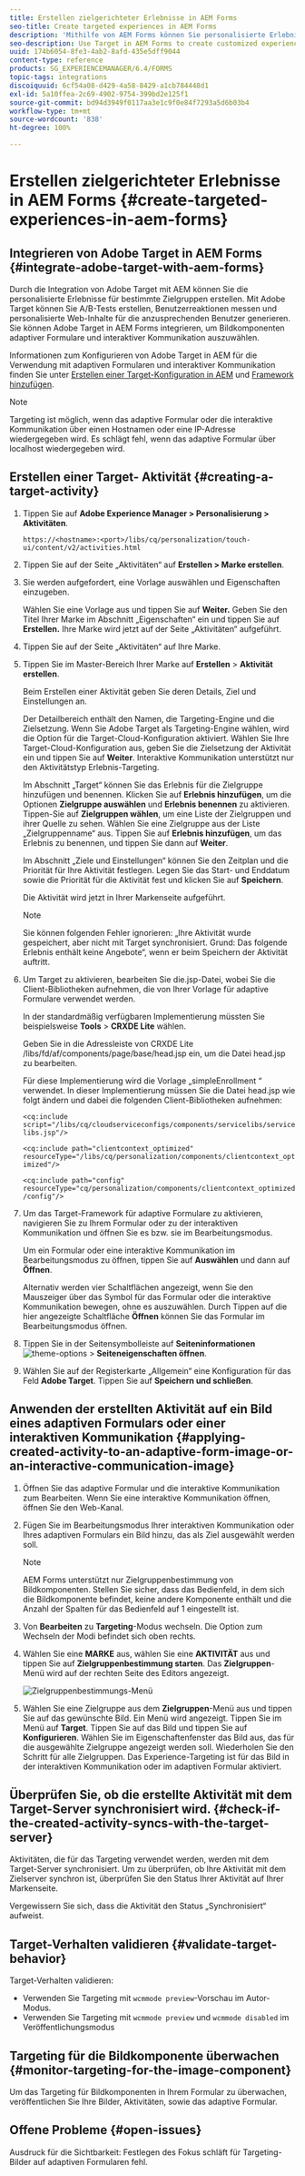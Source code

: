 ```yaml
---
title: Erstellen zielgerichteter Erlebnisse in AEM Forms
seo-title: Create targeted experiences in AEM Forms
description: 'Mithilfe von AEM Forms können Sie personalisierte Erlebnisse für bestimmte Zielgruppen bieten. '
seo-description: Use Target in AEM Forms to create customized experiences for targeted customers.
uuid: 174b6054-8fe3-4ab2-8afd-435e5dff9044
content-type: reference
products: SG_EXPERIENCEMANAGER/6.4/FORMS
topic-tags: integrations
discoiquuid: 6cf54a08-d429-4a58-8429-a1cb784448d1
exl-id: 5a10ffea-2c69-4902-9754-399bd2e125f1
source-git-commit: bd94d3949f0117aa3e1c9f0e84f7293a5d6b03b4
workflow-type: tm+mt
source-wordcount: '838'
ht-degree: 100%

---
```


# Erstellen zielgerichteter Erlebnisse in AEM Forms {#create-targeted-experiences-in-aem-forms}

## Integrieren von Adobe Target in AEM Forms {#integrate-adobe-target-with-aem-forms}

Durch die Integration von Adobe Target mit AEM können Sie die personalisierte Erlebnisse für bestimmte Zielgruppen erstellen. Mit Adobe Target können Sie A/B-Tests erstellen, Benutzerreaktionen messen und personalisierte Web-Inhalte für die anzusprechenden Benutzer generieren. Sie können Adobe Target in AEM Forms integrieren, um Bildkomponenten adaptiver Formulare und interaktiver Kommunikation auszuwählen.

Informationen zum Konfigurieren von Adobe Target in AEM für die Verwendung mit adaptiven Formularen und interaktiver Kommunikation finden Sie unter [Erstellen einer Target-Konfiguration in AEM](/help/sites-administering/target.md) und [Framework hinzufügen](/help/sites-administering/target.md).

>[!NOTE]
>
>Targeting ist möglich, wenn das adaptive Formular oder die interaktive Kommunikation über einen Hostnamen oder eine IP-Adresse wiedergegeben wird. Es schlägt fehl, wenn das adaptive Formular über localhost wiedergegeben wird.

## Erstellen einer Target- Aktivität {#creating-a-target-activity}

1. Tippen Sie auf **Adobe Experience Manager > Personalisierung > Aktivitäten**.

   `https://<hostname>:<port>/libs/cq/personalization/touch-ui/content/v2/activities.html`

1. Tippen Sie auf der Seite „Aktivitäten“ auf **Erstellen > Marke erstellen**.
1. Sie werden aufgefordert, eine Vorlage auswählen und Eigenschaften einzugeben.

   Wählen Sie eine Vorlage aus und tippen Sie auf **Weiter.** Geben Sie den Titel Ihrer Marke im Abschnitt „Eigenschaften“ ein und tippen Sie auf **Erstellen.**
Ihre Marke wird jetzt auf der Seite „Aktivitäten“ aufgeführt. 

1. Tippen Sie auf der Seite „Aktivitäten“ auf Ihre Marke.
1. Tippen Sie im Master-Bereich Ihrer Marke auf **Erstellen** > **Aktivität erstellen**.

   Beim Erstellen einer Aktivität geben Sie deren Details, Ziel und Einstellungen an.

   Der Detailbereich enthält den Namen, die Targeting-Engine und die Zielsetzung. Wenn Sie Adobe Target als Targeting-Engine wählen, wird die Option für die Target-Cloud-Konfiguration aktiviert. Wählen Sie Ihre Target-Cloud-Konfiguration aus, geben Sie die Zielsetzung der Aktivität ein und tippen Sie auf **Weiter**. Interaktive Kommunikation unterstützt nur den Aktivitätstyp Erlebnis-Targeting.

   Im Abschnitt „Target“ können Sie das Erlebnis für die Zielgruppe hinzufügen und benennen. Klicken Sie auf **Erlebnis hinzufügen**, um die Optionen **Zielgruppe auswählen** und **Erlebnis benennen** zu aktivieren. Tippen-Sie auf **Zielgruppen wählen**, um eine Liste der Zielgruppen und ihrer Quelle zu sehen. Wählen Sie eine Zielgruppe aus der Liste „Zielgruppenname“ aus. Tippen Sie auf **Erlebnis hinzufügen**, um das Erlebnis zu benennen, und tippen Sie dann auf **Weiter**.

   Im Abschnitt „Ziele und Einstellungen“ können Sie den Zeitplan und die Priorität für Ihre Aktivität festlegen. Legen Sie das Start- und Enddatum sowie die Priorität für die Aktivität fest und klicken Sie auf **Speichern**.

   Die Aktivität wird jetzt in Ihrer Markenseite aufgeführt.

   >[!NOTE]
   >
   >Sie können folgenden Fehler ignorieren: „Ihre Aktivität wurde gespeichert, aber nicht mit Target synchronisiert. Grund: Das folgende Erlebnis enthält keine Angebote“, wenn er beim Speichern der Aktivität auftritt.

1. Um Target zu aktivieren, bearbeiten Sie die.jsp-Datei, wobei Sie die Client-Bibliotheken aufnehmen, die von Ihrer Vorlage für adaptive Formulare verwendet werden.

   In der standardmäßig verfügbaren Implementierung müssten Sie beispielsweise **Tools** > **CRXDE Lite** wählen.

   Geben Sie in die Adressleiste von CRXDE Lite /libs/fd/af/components/page/base/head.jsp ein, um die Datei head.jsp zu bearbeiten.

   Für diese Implementierung wird die Vorlage „simpleEnrollment “ verwendet. In dieser Implementierung müssen Sie die Datei head.jsp wie folgt ändern und dabei die folgenden Client-Bibliotheken aufnehmen:

   `<cq:include script="/libs/cq/cloudserviceconfigs/components/servicelibs/servicelibs.jsp"/>`

   `<cq:include path="clientcontext_optimized" resourceType="/libs/cq/personalization/components/clientcontext_optimized"/>`

   `<cq:include path="config" resourceType="cq/personalization/components/clientcontext_optimized/config"/>`

1. Um das Target-Framework für adaptive Formulare zu aktivieren, navigieren Sie zu Ihrem Formular oder zu der interaktiven Kommunikation und öffnen Sie es bzw. sie im Bearbeitungsmodus.

   Um ein Formular oder eine interaktive Kommunikation im Bearbeitungsmodus zu öffnen, tippen Sie auf **Auswählen** und dann auf **Öffnen**.

   Alternativ werden vier Schaltflächen angezeigt, wenn Sie den Mauszeiger über das Symbol für das Formular oder die interaktive Kommunikation bewegen, ohne es auszuwählen. Durch Tippen auf die hier angezeigte Schaltfläche **Öffnen** können Sie das Formular im Bearbeitungsmodus öffnen.

1. Tippen Sie in der Seitensymbolleiste auf **Seiteninformationen** ![theme-options](assets/theme-options.png) > **Seiteneigenschaften öffnen**.
1. Wählen Sie auf der Registerkarte „Allgemein“ eine Konfiguration für das Feld **Adobe Target**. Tippen Sie auf **Speichern und schließen**.

## Anwenden der erstellten Aktivität auf ein Bild eines adaptiven Formulars oder einer interaktiven Kommunikation {#applying-created-activity-to-an-adaptive-form-image-or-an-interactive-communication-image}

1. Öffnen Sie das adaptive Formular und die interaktive Kommunikation zum Bearbeiten. Wenn Sie eine interaktive Kommunikation öffnen, öffnen Sie den Web-Kanal.

1. Fügen Sie im Bearbeitungsmodus Ihrer interaktiven Kommunikation oder Ihres adaptiven Formulars ein Bild hinzu, das als Ziel ausgewählt werden soll.

   >[!NOTE]
   >
   >AEM Forms unterstützt nur Zielgruppenbestimmung von Bildkomponenten. Stellen Sie sicher, dass das Bedienfeld, in dem sich die Bildkomponente befindet, keine andere Komponente enthält und die Anzahl der Spalten für das Bedienfeld auf 1 eingestellt ist.

1. Von **Bearbeiten** zu **Targeting**-Modus wechseln. Die Option zum Wechseln der Modi befindet sich oben rechts.
1. Wählen Sie eine **MARKE** aus, wählen Sie eine **AKTIVITÄT** aus und tippen Sie auf **Zielgruppenbestimmung starten**. Das **Zielgruppen**-Menü wird auf der rechten Seite des Editors angezeigt.

   ![Zielgruppenbestimmungs-Menü](assets/targeting-menu.png)

1. Wählen Sie eine Zielgruppe aus dem **Zielgruppen**-Menü aus und tippen Sie auf das gewünschte Bild. Ein Menü wird angezeigt. Tippen Sie im Menü auf **Target**. Tippen Sie auf das Bild und tippen Sie auf **Konfigurieren**. Wählen Sie im Eigenschaftenfenster das Bild aus, das für die ausgewählte Zielgruppe angezeigt werden soll. Wiederholen Sie den Schritt für alle Zielgruppen. Das Experience-Targeting ist für das Bild in der interaktiven Kommunikation oder im adaptiven Formular aktiviert.

## Überprüfen Sie, ob die erstellte Aktivität mit dem Target-Server synchronisiert wird. {#check-if-the-created-activity-syncs-with-the-target-server}

Aktivitäten, die für das Targeting verwendet werden, werden mit dem Target-Server synchronisiert. Um zu überprüfen, ob Ihre Aktivität mit dem Zielserver synchron ist, überprüfen Sie den Status Ihrer Aktivität auf Ihrer Markenseite.

Vergewissern Sie sich, dass die Aktivität den Status „Synchronisiert“ aufweist.

## Target-Verhalten validieren {#validate-target-behavior}

Target-Verhalten validieren:

* Verwenden Sie Targeting mit `wcmmode preview`-Vorschau im Autor-Modus.
* Verwenden Sie Targeting mit `wcmmode preview` und `wcmmode disabled` im Veröffentlichungsmodus

## Targeting für die Bildkomponente überwachen {#monitor-targeting-for-the-image-component}

Um das Targeting für Bildkomponenten in Ihrem Formular zu überwachen, veröffentlichen Sie Ihre Bilder, Aktivitäten, sowie das adaptive Formular.

## Offene Probleme {#open-issues}

Ausdruck für die Sichtbarkeit: Festlegen des Fokus schläft für Targeting-Bilder auf adaptiven Formularen fehl.

